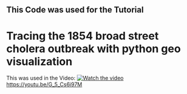 ## This Code was used for the Tutorial
# Tracing the 1854 broad street cholera outbreak with python geo visualization

This was used in the Video: 
[![Watch the video](https://img.youtube.com/vi/G_5_Cs6i97M/maxresdefault.jpg)](https://youtu.be/G_5_Cs6i97M)
https://youtu.be/G_5_Cs6i97M
